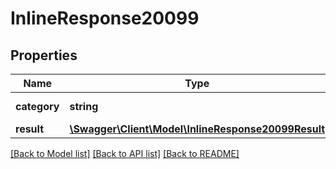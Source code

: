 # InlineResponse20099

## Properties
Name | Type | Description | Notes
------------ | ------------- | ------------- | -------------
**category** | **string** | category of the search. | [optional] 
**result** | [**\Swagger\Client\Model\InlineResponse20099Result**](InlineResponse20099Result.md) |  | [optional] 

[[Back to Model list]](../../README.md#documentation-for-models) [[Back to API list]](../../README.md#documentation-for-api-endpoints) [[Back to README]](../../README.md)

